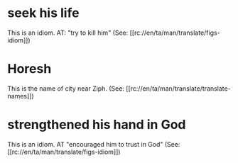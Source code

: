 # seek his life

This is an idiom. AT: "try to kill him" (See: [[rc://en/ta/man/translate/figs-idiom]])

# Horesh

This is the name of city near Ziph. (See: [[rc://en/ta/man/translate/translate-names]])

# strengthened his hand in God

This is an idiom. AT "encouraged him to trust in God" (See: [[rc://en/ta/man/translate/figs-idiom]])